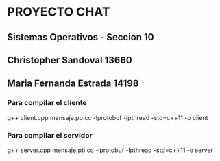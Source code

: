 # PROYECTO CHAT
## Sistemas Operativos - Seccion 10
## Christopher Sandoval 13660
## Maria Fernanda Estrada 14198


### Para compilar el cliente
g++ client.cpp mensaje.pb.cc -lprotobuf -lpthread -std=c++11 -o client

### Para compilar el servidor
g++ server.cpp mensaje.pb.cc -lprotobuf -lpthread -std=c++11 -o server
